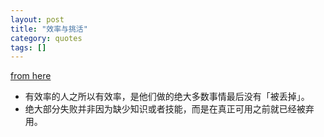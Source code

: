 ```yaml
---
layout: post
title: "效率与挑活"
category: quotes
tags: []
---
```


[from here](http://yosefk.com/blog/10x-more-selective.html)

* 有效率的人之所以有效率，是他们做的绝大多数事情最后没有「被丢掉」。
* 绝大部分失败并非因为缺少知识或者技能，而是在真正可用之前就已经被弃用。

